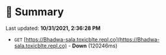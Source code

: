 # 📖 Summary
Last updated: **10/31/2021, 2:36:28 PM**

- `GET` [https://Bhadwa-sala.toxicblte.repl.co](https://Bhadwa-sala.toxicblte.repl.co) - **Down** (120246ms)
